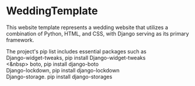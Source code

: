 # WeddingTemplate
This website template represents a wedding website that utilizes a combination of Python, HTML, and CSS, with Django serving as its primary framework. 


The project's pip list includes essential packages such as <br>
      Django-widget-tweaks,   pip install Django-widget-tweaks <br>
      <&nbsp> boto,                   pip install django-boto <br>
       Django-lockdown,        pip install django-lockdown <br>
       Django-storage.         pip install django-storages <br>
